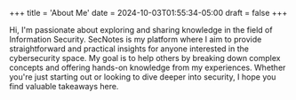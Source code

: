+++
title = 'About Me'
date = 2024-10-03T01:55:34-05:00
draft = false
+++

Hi, I'm passionate about exploring and sharing knowledge in the field of Information Security. SecNotes is my platform where I aim to provide straightforward and practical insights for anyone interested in the cybersecurity space. My goal is to help others by breaking down complex concepts and offering hands-on knowledge from my experiences. Whether you're just starting out or looking to dive deeper into security, I hope you find valuable takeaways here.